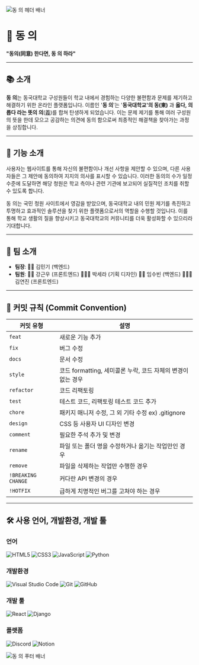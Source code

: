 ![동 의 헤더 배너](https://capsule-render.vercel.app/api?type=waving&color=gradient&height=150&section=header&animation=twinkling)

# 🏫 동 의

**"동의(同意) 한다면, 동 의 하라"**

---

## 📚 소개

**동 의**는 동국대학교 구성원들이 학교 내에서 경험하는 다양한 불편함과 문제를 제기하고 해결하기 위한 온라인 플랫폼입니다. 이름인 '**동 의**'는 '**동국대학교'의 동(東)** 과 **옳다, 의롭다 라는 뜻의 의**([義](https://namu.wiki/w/%E7%BE%A9))를 합쳐 탄생하게 되었습니다. 이는 문제 제기를 통해 여러 구성원의 뜻을 한데 모으고 공감하는 의견에 동의 함으로써 최종적인 해결책을 찾아가는 과정을 상징합니다.

---

## 🌟 기능 소개

사용자는 웹사이트를 통해 자신의 불편함이나 개선 사항을 제안할 수 있으며, 다른 사용자들은 그 제안에 동의하여 지지의 의사를 표시할 수 있습니다. 이러한 동의의 수가 일정 수준에 도달하면 해당 청원은 학교 측이나 관련 기관에 보고되어 실질적인 조치를 취할 수 있도록 합니다.

동 의는 국민 청원 사이트에서 영감을 받았으며, 동국대학교 내의 민원 제기를 촉진하고 투명하고 효과적인 솔루션을 찾기 위한 플랫폼으로서의 역할을 수행할 것입니다. 이를 통해 학교 생활의 질을 향상시키고 동국대학교의 커뮤니티를 더욱 활성화할 수 있으리라 기대합니다.

---

## 👥 팀 소개

- **팀장**: 🚶🏻 김민기 (백엔드)
- **팀원**:
  🚶🏼 강근우 (프론트엔드)
  🚶🏻‍♀️ 박세라 (기획 디자인)
  🚶‍♀️ 임수빈 (백엔드)
  🚶🏼‍♀️ 김연진 (프론트엔드)

---

## 🚀 커밋 규칙 (Commit Convention)

| **커밋 유형**      | **설명**                                                  |
|-------------------|---------------------------------------------------------|
| `feat`            | 새로운 기능 추가                                          |
| `fix`             | 버그 수정                                                 |
| `docs`            | 문서 수정                                                 |
| `style`           | 코드 formatting, 세미콜론 누락, 코드 자체의 변경이 없는 경우 |
| `refactor`        | 코드 리팩토링                                             |
| `test`            | 테스트 코드, 리팩토링 테스트 코드 추가                    |
| `chore`           | 패키지 매니저 수정, 그 외 기타 수정 ex) .gitignore         |
| `design`          | CSS 등 사용자 UI 디자인 변경                              |
| `comment`         | 필요한 주석 추가 및 변경                                   |
| `rename`          | 파일 또는 폴더 명을 수정하거나 옮기는 작업만인 경우       |
| `remove`          | 파일을 삭제하는 작업만 수행한 경우                        |
| `!BREAKING CHANGE`| 커다란 API 변경의 경우                                    |
| `!HOTFIX`         | 급하게 치명적인 버그를 고쳐야 하는 경우                   |

---
## 🛠️ 사용 언어, 개발환경, 개발 툴

### 언어

![HTML5](https://img.shields.io/badge/-HTML5-E34F26?style=flat-square&logo=html5&logoColor=ffffff)
![CSS3](https://img.shields.io/badge/-CSS3-1572B6?style=flat-square&logo=css3)
![JavaScript](https://img.shields.io/badge/-JavaScript-F7DF1E?style=flat-square&logo=javascript&logoColor=000000)
![Python](https://img.shields.io/badge/-Python-3776AB?style=flat-square&logo=python&logoColor=ffffff)

### 개발환경

![Visual Studio Code](https://img.shields.io/badge/Visual_Studio_Code-007ACC?style=flat-square&logo=visual-studio-code&logoColor=ffffff)
![Git](https://img.shields.io/badge/Git-F05032?style=flat-square&logo=git&logoColor=ffffff)
![GitHub](https://img.shields.io/badge/GitHub-181717?style=flat-square&logo=github&logoColor=ffffff)

### 개발 툴

![React](https://img.shields.io/badge/React-61DAFB?style=flat-square&logo=react&logoColor=ffffff)
![Django](https://img.shields.io/badge/Django-092E20?style=flat-square&logo=django&logoColor=ffffff)

### 플랫폼

![Discord](https://img.shields.io/badge/Discord-5865F2?style=flat-square&logo=discord&logoColor=ffffff)
![Notion](https://img.shields.io/badge/Notion-000000?style=flat-square&logo=notion&logoColor=ffffff)


![동 의 푸터 배너](https://capsule-render.vercel.app/api?type=waving&color=gradient&height=150&section=footer&animation=twinkling)


